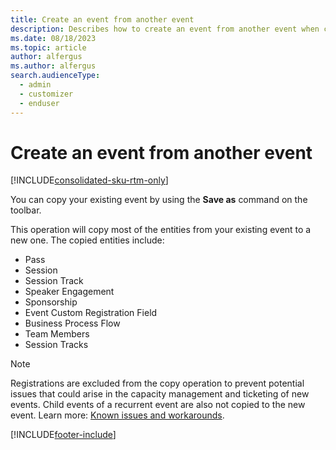 ```yaml
---
title: Create an event from another event
description: Describes how to create an event from another event when creating a new event in Dynamics 365 Customer Insights - Journeys.
ms.date: 08/18/2023
ms.topic: article
author: alfergus
ms.author: alfergus
search.audienceType: 
  - admin
  - customizer
  - enduser
---
```


# Create an event from another event

[!INCLUDE[consolidated-sku-rtm-only](../includes/consolidated-sku-rtm-only.md)]

You can copy your existing event by using the **Save as** command on the toolbar.

This operation will copy most of the entities from your existing event to a new one. The copied entities include:

- Pass
- Session
- Session Track
- Speaker Engagement
- Sponsorship
- Event Custom Registration Field
- Business Process Flow
- Team Members
- Session Tracks

> [!NOTE]
> Registrations are excluded from the copy operation to prevent potential issues that could arise in the capacity management and ticketing of new events. Child events of a recurrent event are also not copied to the new event. Learn more: [Known issues and workarounds](known-issues.md#event-management).

[!INCLUDE[footer-include](../includes/footer-banner.md)]
